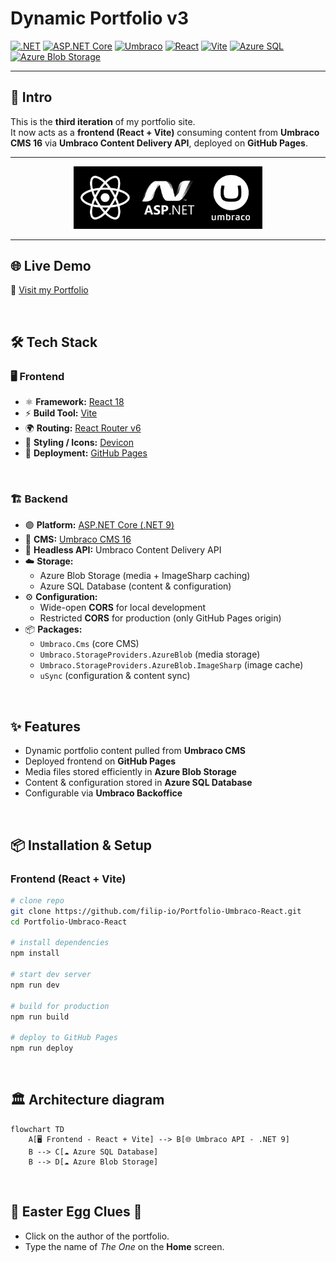 # ​​Dynamic Portfolio v3

<!-- Badges -->

[![.NET](https://img.shields.io/badge/.NET-9.0-512BD4?logo=dotnet&logoColor=white)](https://dotnet.microsoft.com/)
[![ASP.NET Core](https://img.shields.io/badge/ASP.NET%20Core-9.0-5C2D91?logo=dotnet&logoColor=white)](https://learn.microsoft.com/en-us/aspnet/core)
[![Umbraco](https://img.shields.io/badge/Umbraco%20CMS-16-blue?logo=umbraco&logoColor=white)](https://umbraco.com/)
[![React](https://img.shields.io/badge/React-18-61DAFB?logo=react&logoColor=black)](https://react.dev/)
[![Vite](https://img.shields.io/badge/Vite-5.2-646CFF?logo=vite&logoColor=white)](https://vitejs.dev/)
[![Azure SQL](https://img.shields.io/badge/Azure%20SQL-Database-0078D4?logo=microsoftazure&logoColor=white)](https://learn.microsoft.com/en-us/azure/azure-sql/)
[![Azure Blob Storage](https://img.shields.io/badge/Azure%20Blob-Storage-0078D4?logo=microsoftazure&logoColor=white)](https://learn.microsoft.com/en-us/azure/storage/blobs/storage-blobs-introduction)

---

## 📖 Intro  

This is the **third iteration** of my portfolio site.  
It now acts as a **frontend (React + Vite)** consuming content from **Umbraco CMS 16** via **Umbraco Content Delivery API**, deployed on **GitHub Pages**.  

---

<!-- Tech Stack Banner -->
<p align="center">
<img src="/github_repo_assets/react.webp" alt="React Logo" width="20%"><img src="/github_repo_assets/dotnet.webp" alt="Umbraco Logo" width="20%"><img src="/github_repo_assets/umbraco.webp" alt="Umbraco Logo" width="20%">
</p>

---

## ​🌐 Live Demo

🔗 [Visit my Portfolio](https://filip-io.github.io/Portfolio-Umbraco-React/)

&nbsp;

## 🛠️ Tech Stack  

### 🖥️ Frontend  
- ⚛️ **Framework:** [React 18](https://react.dev/)  
- ⚡ **Build Tool:** [Vite](https://vitejs.dev/)  
- 🌍 **Routing:** [React Router v6](https://reactrouter.com/)  
- 🎨 **Styling / Icons:** [Devicon](https://devicon.dev/)  
- 🚀 **Deployment:** [GitHub Pages](https://pages.github.com/)  

&nbsp;
### 🏗️ Backend  
- 🟣 **Platform:** [ASP.NET Core (.NET 9)](https://dotnet.microsoft.com/)  
- 🧩 **CMS:** [Umbraco CMS 16](https://umbraco.com/)  
- 🔑 **Headless API:** Umbraco Content Delivery API  
- ☁️ **Storage:**  
  - Azure Blob Storage (media + ImageSharp caching)  
  - Azure SQL Database (content & configuration)  
- ⚙️ **Configuration:**  
  - Wide-open **CORS** for local development  
  - Restricted **CORS** for production (only GitHub Pages origin)  
- 📦 **Packages:**  
  - `Umbraco.Cms` (core CMS)  
  - `Umbraco.StorageProviders.AzureBlob` (media storage)  
  - `Umbraco.StorageProviders.AzureBlob.ImageSharp` (image cache)  
  - `uSync` (configuration & content sync) 

&nbsp;

## ✨ Features  

- Dynamic portfolio content pulled from **Umbraco CMS**  
- Deployed frontend on **GitHub Pages**  
- Media files stored efficiently in **Azure Blob Storage**  
- Content & configuration stored in **Azure SQL Database**  
- Configurable via **Umbraco Backoffice**

&nbsp;

## 📦 Installation & Setup  

### Frontend (React + Vite)  
```bash
# clone repo
git clone https://github.com/filip-io/Portfolio-Umbraco-React.git
cd Portfolio-Umbraco-React

# install dependencies
npm install

# start dev server
npm run dev

# build for production
npm run build

# deploy to GitHub Pages
npm run deploy

```
&nbsp;

## 🏛️ Architecture diagram

```mermaid
flowchart TD
    A[🖥️ Frontend - React + Vite] --> B[🌐 Umbraco API - .NET 9]
    B --> C[☁️ Azure SQL Database]
    B --> D[☁️ Azure Blob Storage]
```

&nbsp;

## 🐣 Easter Egg Clues 🐇  

- Click on the author of the portfolio.  
- Type the name of *The One* on the **Home** screen.